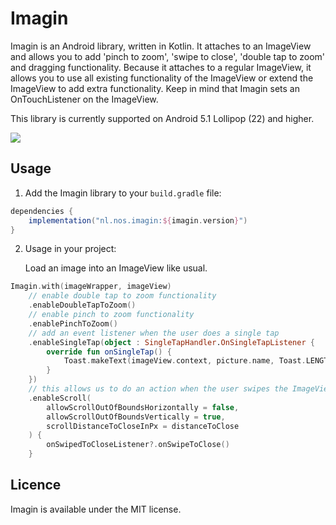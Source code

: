# Imagin

Imagin is an Android library, written in Kotlin. It attaches to an ImageView and allows you to add 'pinch to zoom', 'swipe to close', 'double tap to zoom' and dragging functionality. Because it attaches to a regular ImageView, it allows you to use all existing functionality of the ImageView or extend the ImageView to add extra functionality. Keep in mind that Imagin sets an OnTouchListener on the ImageView.

This library is currently supported on Android 5.1 Lollipop (22) and higher. 

![](https://github.com/nos-digital/imagin/raw/master/preview.gif)

## Usage

1. Add the Imagin library to your `build.gradle` file:

```gradle
dependencies {
    implementation("nl.nos.imagin:${imagin.version}")
}
```

2. Usage in your project:

    Load an image into an ImageView like usual.

```kotlin
Imagin.with(imageWrapper, imageView)
    // enable double tap to zoom functionality
    .enableDoubleTapToZoom()
    // enable pinch to zoom functionality
    .enablePinchToZoom()
    // add an event listener when the user does a single tap
    .enableSingleTap(object : SingleTapHandler.OnSingleTapListener {
        override fun onSingleTap() {
            Toast.makeText(imageView.context, picture.name, Toast.LENGTH_SHORT).show()
        }
    })
    // this allows us to do an action when the user swipes the ImageView vertically and/or horizontally
    .enableScroll(
        allowScrollOutOfBoundsHorizontally = false,
        allowScrollOutOfBoundsVertically = true,
        scrollDistanceToCloseInPx = distanceToClose
    ) {
        onSwipedToCloseListener?.onSwipeToClose()
    }
```

## Licence

Imagin is available under the MIT license.
